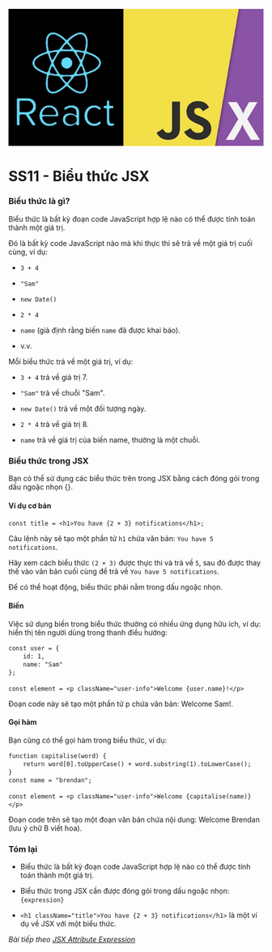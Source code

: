 ![Create-HTML-1](images/jsx.jpg) 

# SS11 - Biểu thức JSX

### Biểu thức là gì?

Biểu thức là bất kỳ đoạn code JavaScript hợp lệ nào có thể được tính toán thành một giá trị.

Đó là bất kỳ code JavaScript nào mà khi thực thi sẽ trả về một giá trị cuối cùng, ví dụ:

- `3 + 4`

- `"Sam"`

- `new Date()`

- `2 * 4`

- `name` (giả định rằng biến `name` đã được khai báo).

- v.v.

Mỗi biểu thức trả về một giá trị, ví dụ:

- `3 + 4` trả về giá trị 7.

- `"Sam"` trả về chuỗi "Sam".

- `new Date()` trả về một đối tượng ngày.

- `2 * 4` trả về giá trị 8.

- `name` trả về giá trị của biến name, thường là một chuỗi.

### Biểu thức trong JSX

Bạn có thể sử dụng các biểu thức trên trong JSX bằng cách đóng gói trong dấu ngoặc nhọn {}.

#### Ví dụ cơ bản

```
const title = <h1>You have {2 + 3} notifications</h1>;
```

Câu lệnh này sẽ tạo một phần tử `h1` chứa văn bản: `You have 5 notifications`.

Hãy xem cách biểu thức `(2 + 3)` được thực thi và trả về `5`, sau đó được thay thế vào văn bản cuối cùng để trả về `You have 5 notifications`.

Để có thể hoạt động, biểu thức phải nằm trong dấu ngoặc nhọn.

#### Biến

Việc sử dụng biến trong biểu thức thường có nhiều ứng dụng hữu ích, ví dụ: hiển thị tên người dùng trong thanh điều hướng:

```
const user = {
    id: 1,
    name: "Sam"
};

const element = <p className="user-info">Welcome {user.name}!</p>
```

Đoạn code này sẽ tạo một phần tử p chứa văn bản: Welcome Sam!.

#### Gọi hàm

Bạn cũng có thể gọi hàm trong biểu thức, ví dụ:

```
function capitalise(word) {
    return word[0].toUpperCase() + word.substring(1).toLowerCase();
}
const name = "brendan";

const element = <p className="user-info">Welcome {capitalise(name)}</p>
```

Đoạn code trên sẽ tạo một đoạn văn bản chứa nội dung: Welcome Brendan (lưu ý chữ B viết hoa).

### Tóm lại

- Biểu thức là bất kỳ đoạn code JavaScript hợp lệ nào có thể được tính toán thành một giá trị.

- Biểu thức trong JSX cần được đóng gói trong dấu ngoặc nhọn: `{expression}`

- `<h1 className="title">You have {2 + 3} notifications</h1>` là một ví dụ về JSX với một biểu thức.

*Bài tiếp theo [JSX Attribute Expression](/lesson/session/session_12_jsx_attribute_expression.md)*
